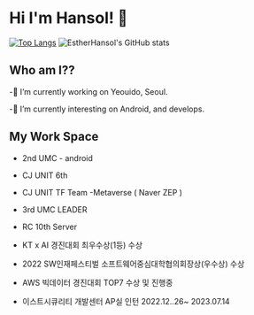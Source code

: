 # Hi I'm Hansol! 👋

[![Top Langs](https://github-readme-stats.vercel.app/api/top-langs/?username=EstherHansol&layout=compact)](https://github.com/EshterHansol/github-readme-stats)
![EstherHansol's GitHub stats](https://github-readme-stats.vercel.app/api?username=EstherHansol&show_icons=true&theme=radical)


## Who am I??
 -🔭 I’m currently working on Yeouido, Seoul.
 
 -💬 I’m currently interesting on Android, and develops.

## My Work Space
 - 2nd UMC - android
 
 - CJ UNIT 6th

 - CJ UNIT TF Team -Metaverse ( Naver ZEP )
 
 - 3rd UMC LEADER

 - RC 10th Server

 - KT x AI 경진대회 최우수상(1등) 수상
 
 - 2022 SW인재페스티벌 소프트웨어중심대학협의회장상(우수상) 수상

 - AWS 빅데이터 경진대회 TOP7 수상 및 진행중

- 이스트시큐리티 개발센터 AP실 인턴 2022.12..26~ 2023.07.14
